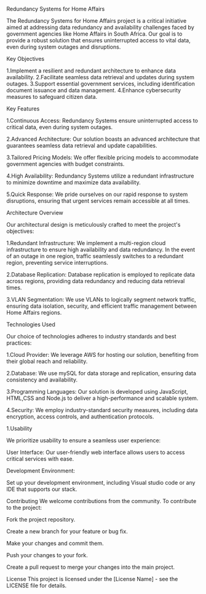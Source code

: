 Redundancy Systems for Home Affairs


The Redundancy Systems for Home Affairs project is a critical initiative aimed at addressing data redundancy and availability challenges faced by government agencies like Home Affairs in South Africa. Our goal is to provide a robust solution that ensures uninterrupted access to vital data, even during system outages and disruptions.

Key Objectives


1.Implement a resilient and redundant architecture to enhance data availability.
2.Facilitate seamless data retrieval and updates during system outages.
3.Support essential government services, including identification document issuance and data management.
4.Enhance cybersecurity measures to safeguard citizen data.


Key Features


1.Continuous Access: Redundancy Systems ensure uninterrupted access to critical data, even during system outages.






2.Advanced Architecture: Our solution boasts an advanced architecture that guarantees seamless data retrieval and update capabilities.





3.Tailored Pricing Models: We offer flexible pricing models to accommodate government agencies with budget constraints.


4.High Availability: Redundancy Systems utilize a redundant infrastructure to minimize downtime and maximize data availability.

5.Quick Response: We pride ourselves on our rapid response to system disruptions, ensuring that urgent services remain accessible at all times.

Architecture Overview

Our architectural design is meticulously crafted to meet the project's objectives:

1.Redundant Infrastructure: We implement a multi-region cloud infrastructure to ensure high availability and data redundancy. In the event of an outage in one region, traffic seamlessly switches to a redundant region, preventing service interruptions.


2.Database Replication: Database replication is employed to replicate data across regions, providing data redundancy and reducing data retrieval times.

3.VLAN Segmentation: We use VLANs to logically segment network traffic, ensuring data isolation, security, and efficient traffic management between Home Affairs regions.

Technologies Used


Our choice of technologies adheres to industry standards and best practices:

1.Cloud Provider: We leverage AWS for hosting our solution, benefiting from their global reach and reliability.

2.Database: We use mySQL for data storage and replication, ensuring data consistency and availability.

3.Programming Languages: Our solution is developed using JavaScript, HTML,CSS and Node.js to deliver a high-performance and scalable system.

4.Security: We employ industry-standard security measures, including data encryption, access controls, and authentication protocols.


1.Usability

We prioritize usability to ensure a seamless user experience:

User Interface: Our user-friendly web interface allows users to access critical services with ease.


Development Environment: 

Set up your development environment, including Visual studio code or any IDE that supports our stack.



Contributing
We welcome contributions from the community. To contribute to the project:

Fork the project repository.

Create a new branch for your feature or bug fix.

Make your changes and commit them.

Push your changes to your fork.

Create a pull request to merge your changes into the main project.

License
This project is licensed under the [License Name] - see the LICENSE file for details.

